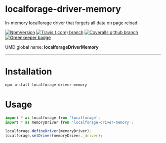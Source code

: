 # localforage-driver-memory

In-memory localforage driver that forgets all data on page reload.

[![NpmVersion](https://img.shields.io/npm/v/localforage-driver-memory.svg?style=flat-square)](https://www.npmjs.com/package/localforage-driver-memory)
[![Travis (.com) branch](https://img.shields.io/travis/com/Alorel/localforage-driver-memory/1.0.1.svg?style=flat-square)](https://travis-ci.com/Alorel/localforage-driver-memory)
[![Coveralls github branch](https://img.shields.io/coveralls/github/Alorel/localforage-driver-memory/1.0.1.svg?style=flat-square)](https://coveralls.io/github/Alorel/localforage-driver-memory) [![Greenkeeper badge](https://badges.greenkeeper.io/Alorel/localforage-driver-memory.svg)](https://greenkeeper.io/)

UMD global name: **localforageDriverMemory**

---

# Installation

```bash
npm install localforage-driver-memory
```

# Usage

```javascript
import * as localforage from 'localforage';
import * as memoryDriver from 'localforage-driver-memory';

localforage.defineDriver(memoryDriver);
localforage.setDriver(memoryDriver._driver);

```

